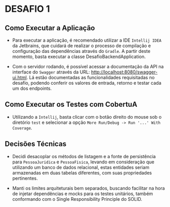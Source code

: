 # DESAFIO 1

## Como Executar a Aplicação

- Para executar a aplicação, é recomendado utilizar a IDE `Intellij IDEA` da Jetbrains, que cuidará de realizar o processo de compilação e configuração das dependências através do `Gradle`. A partir deste momento, basta executar a classe DesafioBackendApplication.

- Com o servidor rodando, é possível acessar a documentação da API na interface do `Swagger` através da URL: <http://localhost:8080/swagger-ui.html>. Lá estão documentadas as funcionalidades requisitadas no desafio, podendo conferir os valores de entrada, retorno e testar cada um dos endpoints.

## Como Executar os Testes com CobertuA

- Utilizando a `Intellij`, basta clicar com o botão direito do mouse sob o diretório `test` e selecionar a opção `More Run/Debug -> Run '...' With Coverage`.

## Decisões Técnicas

- Decidi desacoplar os métodos de listagem e a fonte de persistência para `PessoaJuridica` e `PessoaFisica`, levando em consideração que utilizando um banco de dados relacional, estas entidades seriam armazenadas em duas tabelas diferentes, com suas propriedades pertinentes.

- Manti os limites arquiteturais bem separados, buscando facilitar na hora de injetar dependências e mocks para os testes unitários, também conformando com o Single Responsibility Principle do SOLID.
